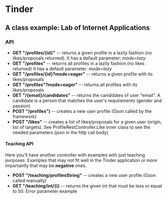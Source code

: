 # Tinder 
## A class example: Lab of Internet Applications

### API
* **GET "/profiles/{id}"**      -- returns a given profile in a lazily fashion (no likes/proposals returned). 
                                        It has a default parameter: *mode=lazy*
* **GET "/profiles"**           -- returns all profiles in a lazily fashion (no likes returned)
                                        It has a default parameter: *mode=lazy*
* **GET "/profiles/{id}?mode=eager"**  -- returns a given profile with its likes/proposals
* **GET "/profiles"?mode=eager"**      -- returns all profiles with its likes/proposals
* **GET "/{email}/candidates"**    -- returns the candidates of user "email". A candidate is a person that matches the user's requirements (gender and passion)
* **POST "/profiles")**            -- creates a new user profile (Gson called by the framework)
* **POST "/likes"**                -- creates a list of likes/proposals for a given user (origin, list of targets). See ProfileRestController.Like inner class to see the needed parameters (json in the http call body)

#### Teaching API
Here you'll have another controller with examples with just teaching purposes. Examples that may not fit well in the Tinder
application or more importantly that may be **negative** ones.

* **POST "/teaching/profilesString"**       -- creates a new user profile (Gson called manually)
* **GET "/teaching/int/{i}**                -- returns the given int that must be less or equal to 50. Error parameter example

